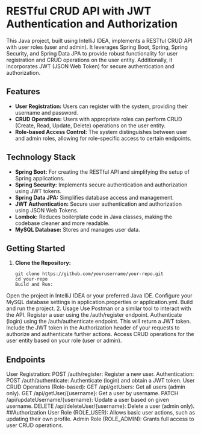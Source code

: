 # RESTful CRUD API with JWT Authentication and Authorization

This Java project, built using IntelliJ IDEA, implements a RESTful CRUD API with user roles (user and admin). It leverages Spring Boot, Spring, Spring Security, and Spring Data JPA to provide robust functionality for user registration and CRUD operations on the user entity. Additionally, it incorporates JWT (JSON Web Token) for secure authentication and authorization.

## Features

- **User Registration:** Users can register with the system, providing their username and password.
- **CRUD Operations:** Users with appropriate roles can perform CRUD (Create, Read, Update, Delete) operations on the user entity.
- **Role-based Access Control:** The system distinguishes between user and admin roles, allowing for role-specific access to certain endpoints.

## Technology Stack

- **Spring Boot:** For creating the RESTful API and simplifying the setup of Spring applications.
- **Spring Security:** Implements secure authentication and authorization using JWT tokens.
- **Spring Data JPA:** Simplifies database access and management.
- **JWT Authentication:** Secure user authentication and authorization using JSON Web Tokens.
- **Lombok:** Reduces boilerplate code in Java classes, making the codebase cleaner and more readable.
- **MySQL Database:** Stores and manages user data.

## Getting Started

1. **Clone the Repository:**
   ```shell
   git clone https://github.com/yourusername/your-repo.git
   cd your-repo
   Build and Run:
  Open the project in IntelliJ IDEA or your preferred Java IDE.
  Configure your MySQL database settings in application.properties or application.yml.
  Build and run the project.
 2. Usage
  Use Postman or a similar tool to interact with the API.
  Register a user using the /auth/register endpoint.
  Authenticate (login) using the /auth/authenticate endpoint. This will return a JWT token.
  Include the JWT token in the Authorization header of your requests to authorize and authenticate further actions.
  Access CRUD operations for the user entity based on your role (user or admin).
## Endpoints
User Registration:
 POST /auth/register: Register a new user.
Authentication:
 POST /auth/authenticate: Authenticate (login) and obtain a JWT token.
User CRUD Operations (Role-based):
 GET /api/getUsers: Get all users (admin only).
GET /api/getUser/{username}: Get a user by username.
PATCH /api/updateUsername/{username}: Update a user based on given username.
DELETE /api/deleteUser/{username}: Delete a user (admin only).
##Authorization
 User Role (ROLE_USER): Allows basic user actions, such as updating their own profile.
 Admin Role (ROLE_ADMIN): Grants full access to user CRUD operations.
